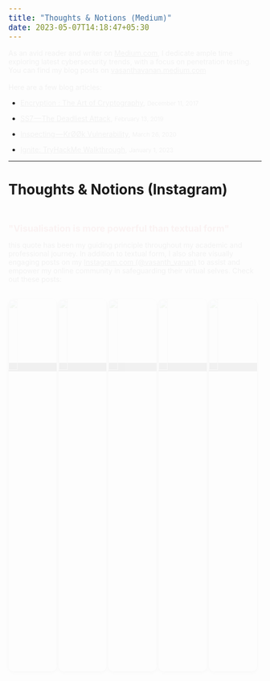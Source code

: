```yaml
---
title: "Thoughts & Notions (Medium)"
date: 2023-05-07T14:18:47+05:30
---
```


As an avid reader and writer on <a href="https://medium.com" target="_blank">Medium.com</a>, I dedicate ample time exploring latest cybersecurity trends, with a focus on penetration testing. You can find my blog posts on <a href="https://vasanthavanan.medium.com" target="_blank">vasanthavanan.medium.com</a> <br><br>Here are a few blog articles:

*  <a href="https://medium.com/@vasanthavanan/encryption-the-art-of-cryptography-7bd98b8fb978" target="_blank">Encryption : The Art of Cryptography</a>, <small>December 11, 2017</small><br>

*  <a href="https://vasanthavanan.medium.com/ss7-the-deadliest-attack-6423de7fe8c0" target="_blank">SS7 — The Deadliest Attack</a>, <small>February 13, 2019</small><br>


* <a href="https://vasanthavanan.medium.com/inspecting-krøøk-vulnerability-af70ff197488" target="_blank">Inspecting — KrØØk Vulnerability</a>, <small>March 26, 2020</small><br>


* <a href="https://systemweakness.com/tryhackme-ignite-walkthrough-7beb5021cb46?source=user_profile---------1----------------------------" target="_blank">Ignite: TryHackMe Walkthrough</a>, <small>January 1, 2023</small><br>

---

<h1>Thoughts & Notions (Instagram)</h1><br>

<font size="4" color="#d02931"><b>"Visualisation is more powerful than textual form"</b></font> <br>

this quote has been my guiding principle throughout my academic and professional journey. In addition to textual form, I also share visually engaging posts on my <a href="http://instagram.com/vasanth_vanan/" target="_blank">Instagram.com (@vasanth_vanan)</a> to assist and empower my online community in safeguarding their virtual selves. Check out these posts:
<br><br>

<a href="https://www.instagram.com/p/CWN29LnFzDx/" id="anchor" target="_blank"><img id="logo" src="https://lh3.googleusercontent.com/pw/AIL4fc9u9I9YjD-kKKwmUNRvXit7fF6d29-jekZtpjyChihhqsCHO7ovVm_ioTW4xgFsZHh0Jt6j-unrMlAlNs0rzmhL1iLl-_3eLQ0gITDcEaCS3CfroOGEkXkyY8noYdyogaZxtPar-z4QBq-D-RGBtw86=w1080-h1080-s-no"  style="width: 19%;"></a>
<a href="https://www.instagram.com/p/CfgUTSGBSoO/" id="anchor" target="_blank"><img id="logo" src="https://lh3.googleusercontent.com/pw/AIL4fc9otvn3RcH9rfZwA3PdhYjEMtiUfB9iTJChJ1rJUkt9tccY6bRBKjBp6QLx0BFfG4f-PABHF__b-nvTuZb45hhhDLw0dpqN1R33o8s1e4-8-sCfh50ihZ51NRZTeS9mej5VpTTm4EXum4LProO5ZcRs=w1080-h1080-s-no"  style="width: 19%;"></a>
<a href="https://www.instagram.com/p/CmRcFF5BJVe/" id="anchor" target="_blank"><img id="logo" src="https://lh3.googleusercontent.com/pw/AIL4fc8USF_JjmHbnyUc_2D15ooHfpGmnpzALVk9ycSfDOUgpnWEqu2nMiqbGF1V4G9aWZBXRb-3A4HWbHM5olLEVBkDZtel20kt1B-vNqmz7_y4ZPkGkXDv6D_ICSbe9in7jraOL5p6gXIKCMF8IsS3bH0p=w1080-h1080-s-no"  style="width: 19%;"></a>
<a href="https://www.instagram.com/p/CQWFZJMhxCg/" id="anchor" target="_blank"><img id="logo" src="https://lh3.googleusercontent.com/pw/AIL4fc8tb4CWj6MzjeocJ7VyRlSP3sKcVYnlz6zGMV0y6AUx5-PlxRboyCRQL_FGzoznyiCpFQo8G7xnVyY0UOeBzWpkHGJVDersYrb0rtn7jv0sd9LJNnc9OxvThRVr32Q9OkvW4PBsWMKRFIvv8aLc4JXk=w1140-h1130-s-no"  style="width: 19%;"></a>
<a href="https://www.instagram.com/p/CQ3GiNxLvPf/" id="anchor" target="_blank"><img id="logo" src="https://lh3.googleusercontent.com/pw/AIL4fc-9FrTs_9DKAEAmppVG6RP7FhZfaz63SSp8b6tiejOKYgVgpf8msOnp2wR91ExqSz_OZnh-VkRtIwdk6PxZ50oDMMH4RrxVZbzBPIQ6BHoe-uAcnyRkuFQ73M5KwvqaYRVQHZhwiZ_VFWRPh22fe6r2=w1080-h1080-s-no"  style="width: 19%;"></a>

<style>
    span{
    font-size:15px;
}

img {
    box-shadow: 0px 2px 5px rgba(0, 0, 0, 0.4), 0px 4px 16px rgba(0, 0, 0, 0.2);
    border-radius: 10px;
}

p {
    animation-name: fade-in;
    animation-duration: 1s;
    animation-delay: 0s;
    animation-fill-mode: forwards;
    opacity: 0;
}
  
@keyframes fade-in {
    from {
      opacity: 0;
    }
    to {
      opacity: 1;
    }
}

#anchor{
    background-color:#000;
    color: #000;
}

#logo {
    transition: transform 0.2s ease-in-out;
  }
  
  #logo:hover {
    transform: scale(1.14);
  }
</style>
